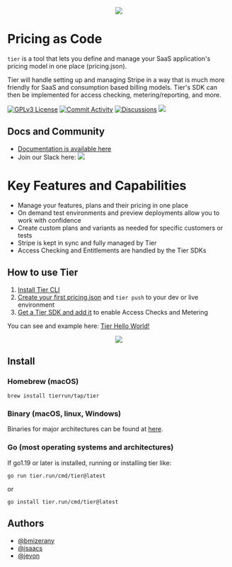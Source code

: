 <p align="center">
  <img src="https://uploads-ssl.webflow.com/61e0906dfb20ab2b1c79f6af/638e175ae356c54fe57a7579_IMG_8588.png" />
 </p>


# Pricing as Code

`tier` is a tool that lets you define and manage your SaaS application's pricing model in one place (pricing.json). 

Tier will handle setting up and managing Stripe in a way that is much more friendly for SaaS and consumption based billing models. Tier's SDK can then be implemented for access checking, metering/reporting, and more.

  [![GPLv3 License](https://img.shields.io/github/license/tierrun/tier?style=for-the-badge)](https://opensource.org/licenses/)
  [![Commit Activity](https://img.shields.io/github/commit-activity/m/tierrun/tier?style=for-the-badge)]()
  [![Discussions](https://img.shields.io/github/discussions/tierrun/tier?style=for-the-badge
  )](https://github.com/tierrun/tier/discussions)
  [![](https://img.shields.io/github/go-mod/go-version/tierrun/tier?style=for-the-badge
  )]()


## Docs and Community
- [Documentation is available here](https://tier.run/docs)
- Join our Slack here: [<img src="https://img.shields.io/badge/Slack-4A154B?style=for-the-badge&logo=slack&logoColor=white" />](https://join.slack.com/t/tier-community/shared_invite/zt-1blotqjb9-wvkYMo8QkhaEWziprdjnIA)

# Key Features and Capabilities
- Manage your features, plans and their pricing in one place
- On demand test environments and preview deployments allow you to work with confidence
- Create custom plans and variants as needed for specific customers or tests
- Stripe is kept in sync and fully managed by Tier
- Access Checking and Entitlements are handled by the Tier SDKs 

## How to use Tier

1. [Install Tier CLI](#install)
2. [Create your first pricing.json](https://model.tier.run) and `tier push` to your dev or live environment
3. [Get a Tier SDK and add it](https://www.tier.run/docs/sdk/) to enable Access Checks and Metering

You can see and example here: [Tier Hello World!](https://blog.tier.run/tier-hello-world-demo)

<p align="center">
  <img src="https://uploads-ssl.webflow.com/61e0906dfb20ab2b1c79f6af/637c39698d3ba183d982e32a_Screenshot%202022-11-21%20at%2010.43.54%20PM.png">
</p>

## Install

### Homebrew (macOS)

```
brew install tierrun/tap/tier
```
### Binary (macOS, linux, Windows)

Binaries for major architectures can be found at [here](https://tier.run/releases).

### Go (most operating systems and architectures)

If go1.19 or later is installed, running or installing tier like:

```
go run tier.run/cmd/tier@latest
```

or

```
go install tier.run/cmd/tier@latest
```


## Authors

- [@bmizerany](https://www.github.com/bmizerany)
- [@isaacs](https://www.github.com/isaacs)
- [@jevon](https://www.github.com/jevon)

